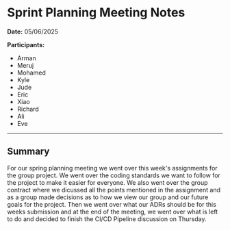 # Sprint Planning Meeting Notes

**Date:** 05/06/2025  

**Participants:** 
- Arman
- Meruj
- Mohamed
- Kyle
- Jude
- Eric
- Xiao 
- Richard
- Ali
- Eve


---
## Summary
For our spring planning meeting we went over this week's assignments for the group project. We went over the coding standards we want to follow for the project to make it easier for everyone. We also went over the group contract where we dicussed all the points mentioned in the assignment and as a group made decisions as to how we view our group and our future goals for the project. Then we went over what our ADRs should be for this weeks submission and at the end of the meeting, we went over what is left to do and decided to finish the CI/CD Pipeline discussion on Thursday.